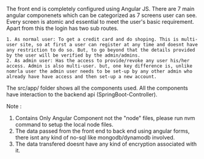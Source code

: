 The front end is completely configured using Angular JS. There are 7 main angular componenets which can be categorized as 7 screens user can see. Every screen is atomic and essential to meet the user's basic requirement.
Apart from this the login has two sub routes.

    1. As normal user: To get a credit card and do shoping. This is multi-user site, so at first a user can register at any time and doesnt have any restriction to do so. But, to go beyond that the details provided by the user will be verified by the admin/admins. 
    2. As admin user: Has the access to provide/revoke any user his/her access. Admin is also multi-user. but, one key difference is, unlike nomrla user the admin user needs to be set-up by any other admin who already have have access and then set-up a new account.

The src/app/ folder shows all the components used. All the components have interaction to the backend api (SpringBoot-Controller). 

Note :
  1) Contains Only Angular Component not the "node" files, please run nvm command to setup the local node files.
  2) The data passed from the front end to back end using angular forms, there isnt any kind of no-sql like mongodb/dynamodb involved.
  3) The data transfered doesnt have any kind of encryption associated with it. 
